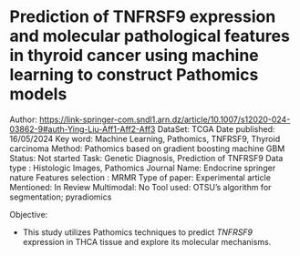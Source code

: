 # Prediction of TNFRSF9 expression and molecular pathological features in thyroid cancer using machine learning to construct Pathomics models

Author: https://link-springer-com.sndl1.arn.dz/article/10.1007/s12020-024-03862-9#auth-Ying-Liu-Aff1-Aff2-Aff3
DataSet: TCGA
Date published: 16/05/2024
Key word: Machine Learning, Pathomics, TNFRSF9, Thyroid carcinoma
Method: Pathomics based on  gradient boosting machine GBM
Status: Not started
Task: Genetic Diagnosis, Prediction of TNFRSF9
Data type : Histologic Images, Pathomics
Journal Name: Endocrine springer nature 
Features selection : MRMR
Type of paper: Experimental article
Mentioned: In Review
Multimodal: No
Tool used: OTSU’s algorithm for segmentation; pyradiomics

Objective:

- This study utilizes Pathomics techniques to predict *TNFRSF9*  expression in THCA tissue and explore its molecular mechanisms.